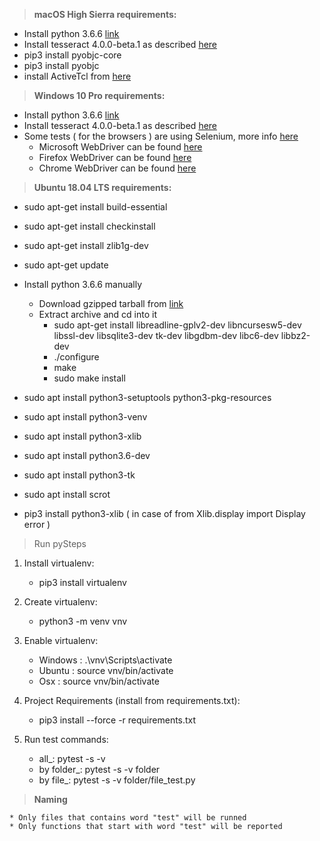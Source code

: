 > **macOS High Sierra requirements:**
* Install python 3.6.6 [link](https://www.python.org/downloads/release/python-366/)
* Install tesseract 4.0.0-beta.1 as described [here](https://github.com/tesseract-ocr/tesseract/wiki/Compiling#macos)
* pip3 install pyobjc-core
* pip3 install pyobjc
* install ActiveTcl from [here](https://tkdocs.com/tutorial/install.html)

> **Windows 10 Pro requirements:**

* Install python 3.6.6 [link](https://www.python.org/downloads/release/python-366/)
* Install tesseract 4.0.0-beta.1 as described [here](../docs/tesseract-windows-install.md)
* Some tests ( for the browsers ) are using Selenium, more info [here](https://www.seleniumhq.org/docs/03_webdriver.jsp)
    * Microsoft WebDriver can be found [here](https://developer.microsoft.com/en-us/microsoft-edge/tools/webdriver/)
    * Firefox WebDriver can be found [here](https://github.com/mozilla/geckodriver/releases)
    * Chrome WebDriver can be found [here](http://chromedriver.chromium.org/getting-started)


> **Ubuntu 18.04 LTS requirements:**

* sudo apt-get install build-essential
* sudo apt-get install checkinstall
* sudo apt-get install zlib1g-dev
* sudo apt-get update

* Install python 3.6.6 manually
    * Download gzipped tarball from [link](https://www.python.org/downloads/release/python-366)
    * Extract archive and cd into it
        * sudo apt-get install libreadline-gplv2-dev libncursesw5-dev libssl-dev libsqlite3-dev tk-dev libgdbm-dev libc6-dev libbz2-dev
        * ./configure
        * make
        * sudo make install

* sudo apt install python3-setuptools python3-pkg-resources
* sudo apt install python3-venv
* sudo apt install python3-xlib
* sudo apt install python3.6-dev
* sudo apt install python3-tk

* sudo apt install scrot

* pip3 install python3-xlib ( in case of from Xlib.display import Display error )

> Run pySteps
1. Install virtualenv:
    * pip3 install virtualenv

2. Create virtualenv:
    * python3 -m venv vnv

3. Enable virtualenv:
    * Windows : .\vnv\Scripts\activate
    * Ubuntu : source vnv/bin/activate
    * Osx : source vnv/bin/activate

4. Project Requirements (install from requirements.txt):
    * pip3 install --force -r requirements.txt

5. Run test commands:
    * all_: pytest -s -v
    * by folder_: pytest -s -v folder
    * by file_: pytest -s -v folder/file_test.py

> **Naming**

    * Only files that contains word "test" will be runned
    * Only functions that start with word "test" will be reported